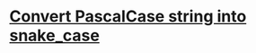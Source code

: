 # [Convert PascalCase string into snake_case](https://www.codewars.com/kata/convert-pascalcase-string-into-snake-case/)
